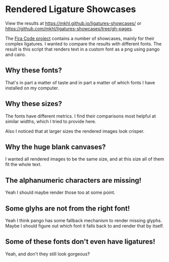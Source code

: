 # Rendered Ligature Showcases

View the results
at https://mkhl.github.io/ligatures-showcases/
or https://github.com/mkhl/ligatures-showcases/tree/gh-pages.

The [Fira Code project][fira-code] contains a number of showcases,
mainly for their complex ligatures.
I wanted to compare the results with different fonts.
The result is this script that renders text in a custom font as a png
using pango and cairo.

[fira-code]: https://github.com/tonsky/FiraCode/


## Why these fonts?

That's in part a matter of taste and in part a matter of which fonts I have installed on my computer.

## Why these sizes?

The fonts have different metrics.
I find their comparisons most helpful at similar widths,
which I tried to provide here.

Also I noticed that at larger sizes the rendered images look crisper.

## Why the huge blank canvases?

I wanted all rendered images to be the same size,
and at this size all of them fit the whole text.

## The alphanumeric characters are missing!

Yeah I should maybe render those too at some point.

## Some glyhs are not from the right font!

Yeah I think pango has some fallback mechanism to render missing glyphs.
Maybe I should figure out which font it falls back to and render that by itself.

## Some of these fonts don't even have ligatures!

Yeah, and don't they still look gorgeous‽
